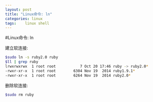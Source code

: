 ```yaml
---
layout: post
title: "Linux命令: ln"
categories: linux
tags:	 linux shell
---
```

#Linux命令: ln

建立软连接:

```bash
$sudo ln -s ruby2.0 ruby
$ll | grep ruby
lrwxrwxrwx  1 root root           7 Oct 20 17:46 ruby -> ruby2.0*
-rwxr-xr-x  1 root root        6304 Nov 19  2014 ruby1.9.1*
-rwxr-xr-x  1 root root        6264 Nov 19  2014 ruby2.0*
```

删除软连接:

```bash
$sudo rm ruby
```
